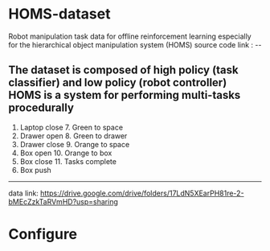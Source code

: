 # HOMS-dataset
Robot manipulation task data for offline reinforcement learning especially for the hierarchical object manipulation system (HOMS)
source code link : --

The dataset is composed of high policy (task classifier) and low policy (robot controller)
HOMS is a system for performing multi-tasks procedurally
------------
1. Laptop close     7. Green to space
2. Drawer open      8. Green to drawer
3. Drawer close     9. Orange to space
4. Box open         10. Orange to box
5. Box close        11. Tasks complete
6. Box push
------------
data link: https://drive.google.com/drive/folders/17LdN5XEarPH81re-2-bMEcZzkTaRVmHD?usp=sharing

# Configure
